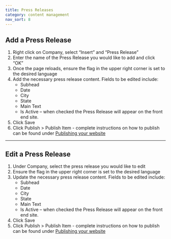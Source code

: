 ```yaml
---
title: Press Releases
category: content management
nav_sort: 8
---
```

## Add a Press Release
1.	Right click on Company, select “Insert” and “Press Release”
2.	Enter the name of the Press Release you would like to add and click “OK”
3.	Once the page reloads, ensure the flag in the upper right corner is set to the desired language
4.	Add the necessary press release content. Fields to be edited include:
    - Subhead
    - Date
    - City
    - State
    - Main Text
    - Is Active – when checked the Press Release will appear on the front end site.
5.	Click Save
6.	Click Publish > Publish Item - complete instructions on how to publish can be found under [Publishing your website](/library/international-toolkit/content-management/publishing-your-website)

---

## Edit a Press Release
1.	Under Company, select the press release you would like to edit 
2.	Ensure the flag in the upper right corner is set to the desired language
3.	Update the necessary press release content. Fields to be edited include:
    - Subhead
    - Date
    - City
    - State
    - Main Text
    - Is Active – when checked the Press Release will appear on the front end site.
4.	Click Save
5.	Click Publish > Publish Item - complete instructions on how to publish can be found under [Publishing your website](/library/international-toolkit/content-management/publishing-your-website)